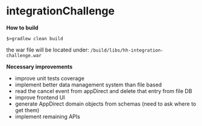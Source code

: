 # integrationChallenge

**How to build**

```$>gradlew clean build```

the war file will be located under:
```/build/libs/hh-integration-challenge.war```

**Necessary improvements**

 - improve unit tests coverage
 - implement better data management system than file based
 - read the cancel event from appDirect and delete that entry from file DB
 - improve frontend UI
 - generate AppDirect domain objects from schemas (need to ask where to get them)
 - implement remaining APIs



